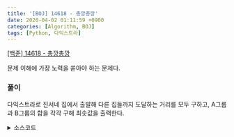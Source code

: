 ```yaml
---
title: '[BOJ] 14618 - 총깡총깡'
date: 2020-04-02 01:11:59 +0900
categories: [Algorithm, BOJ]
tags: [Python, 다익스트라]
---
```


[[백준] 14618 - 총깡총깡](https://www.acmicpc.net/problem/14618)

문제 이해에 가장 노력을 쏟아야 하는 문제다.

### 풀이
다익스트라로 진서네 집에서 출발해 다른 집들까지 도달하는 거리를 모두 구하고, A그룹과 B그룹의 합을 각각 구해 최솟값을 출력한다.

<details>
  <summary> 소스코드 </summary>
    <div markdown="1">

```python
import heapq

INF = 999999999

n, m = map(int, input().split())
j = int(input())
k = int(input())

A = [int(x) for x in input().split()]
B = [int(x) for x in input().split()]

cost =[[] for i in range(n+1)]

for i in range(m):
    x, y, z = map(int, input().split())
    cost[x].append((z,y))
    cost[y].append((z,x))

pq = []
dist = [INF for _ in range(n+1)]
dist[j] = 0

ck = [False for i in range(n+1)]
heapq.heappush(pq, (0, j))

while pq:
    c, here = heapq.heappop(pq)
    for d, node in cost[here]:
        if dist[node] > c + d:
            dist[node] = c + d
            heapq.heappush(pq, (dist[node], node))

A_mn = INF
B_mn = INF

for i in A:
    A_mn = min(A_mn, dist[i])

for i in B:
    B_mn = min(B_mn, dist[i])

if A_mn == B_mn == INF:
    print(-1)
elif A_mn <= B_mn:
    print("A")
    print(A_mn)
else:
    print("B")
    print(B_mn)
```

</div>
</details>